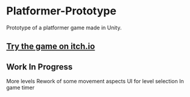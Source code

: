 # Platformer-Prototype

Prototype of a platformer game made in Unity.

## [Try the game on itch.io](https://mickkers.itch.io/platformer-demo)

## Work In Progress
More levels
Rework of some movement aspects
UI for level selection
In game timer
